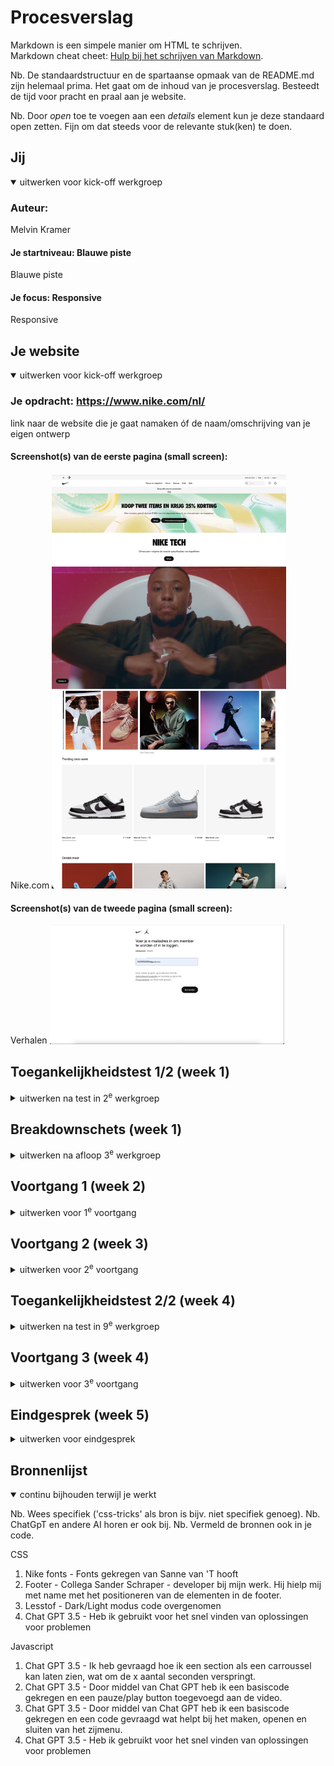 # Procesverslag
Markdown is een simpele manier om HTML te schrijven.  
Markdown cheat cheet: [Hulp bij het schrijven van Markdown](https://github.com/adam-p/markdown-here/wiki/Markdown-Cheatsheet).

Nb. De standaardstructuur en de spartaanse opmaak van de README.md zijn helemaal prima. Het gaat om de inhoud van je procesverslag. Besteedt de tijd voor pracht en praal aan je website.

Nb. Door *open* toe te voegen aan een *details* element kun je deze standaard open zetten. Fijn om dat steeds voor de relevante stuk(ken) te doen.





## Jij

<details open>
  <summary>uitwerken voor kick-off werkgroep</summary>

  ### Auteur:
 Melvin Kramer

  #### Je startniveau: Blauwe piste
 Blauwe piste

  #### Je focus: Responsive
  Responsive
 
</details>





## Je website

<details open>
  <summary>uitwerken voor kick-off werkgroep</summary>

  ### Je opdracht: https://www.nike.com/nl/
  link naar de website die je gaat namaken óf de naam/omschrijving van je eigen ontwerp

  #### Screenshot(s) van de eerste pagina (small screen): 
 Nike.com
  <img src="readme-images/homepagenike.jpg" width="375px" alt="Homepage">

  #### Screenshot(s) van de tweede pagina (small screen):
  Verhalen
  <img src="readme-images/inlog.png" width="375px" alt="inlog">
 
</details>



## Toegankelijkheidstest 1/2 (week 1)

<details>
  <summary>uitwerken na test in 2<sup>e</sup> werkgroep</summary>

  ### Bevindingen
  Lijst met je bevindingen die in de test naar voren kwamen:

Bij een groot bedrijf als Nike verwacht je een website die tiptop in orde is en voldoet aan de laatste standaard zoals deze voor de WCAG wordt beschreven op hun Website. Niks is minder waar en toch blijkt dat er tientallen punten zijn die beter kunnen. De grootste vraag waar ik mee zit is "waarom"? Waarom is een website die dagelijks bezocht wordt door duizenden - zo niet tienduizenden mensen per dag semantisch niet correct volgens de richtlijnen. Na het vragen aan Sanne (Docent FED) gaf hij aan dat dit te maken heeft met de macht van developers. Hij/zij worden niet van bovenaf gecorrigeerd, waardoor ze eigenlijk vrij spel hebben. Daarom lijkt het mij een super goede opdracht om vanuit het vak de website te herstructureren en tevens toegankelijker maken dan de website die momenteel geschreven is. Door deze opdracht ga ik als ontwerper beter begrijpen wat de voordelen zijn van een correcte website die voldoet aan de richtlijnen van de WCAG.

De website van Nike ziet er goed en gelikt uit. Daar is denk ik iedereen het over eens. Toch blijkt de globale code niet valide en worden er onnodig meerdere div's en classes gebruikt. De navigatie via het toetsenbord door de pagina gaat goed. Dit geldt ook voor het navigeren op mobiel. Vervolgens komen we bij de geschreven code. Het valt op dat er van H1 naar h4 wordt gesprongen en de volgorde dus onlogisch is. Ook worden afbeeldingen niet beschreven als tekst waardoor het begrijpen voor iemand met beperkt zicht onmogelijk wordt gemaakt. Video's op de pagina worden automatisch afgespeeld, zijn niet te pauzeren doch is het niet storend en draagt het bij aan de aankleding van de pagina. Helaas is er geen transcriptie voor de video's. De controle van de pagina is verder in orde los van het pauzeren van de video. Qua toegankelijkheid word de dark/light mode niet ondersteunt. Qua contrast is alles verder in orde.

De kansen op het verbeteren van de website zit hem met name in het verbeteren van de toegankelijkheid van de website. De code herschrijven en meer structuur geven. Ook is het toevoegen meer beschrijvingen voor slechtziende een kans om de website te verbeteren. Hier zal ik gedurende de aankomende werkgroepen verder aan werken.


</details>



## Breakdownschets (week 1)

<details>
  <summary>uitwerken na afloop 3<sup>e</sup> werkgroep</summary>

  ### de hele pagina: 
  <img src="readme-images/Indeling.png" width="375px" alt="Indelingwebsite">
<img src="readme-images/Kopjes.png" width="375px" alt="teksten">


  ### Uitklap menu: 
<img src="readme-images/uitschuifmenu.png" width="375px" alt="menu">

  ### Scrollen tussen items: 
<img src="readme-images/items.png" width="375px" alt="menu">

</details>





## Voortgang 1 (week 2)

<details>
  <summary>uitwerken voor 1<sup>e</sup> voortgang</summary>

  ### Stand van zaken
Een nieuw begin, een nieuwe kennismaking met code. Ondanks dat ik al een klein beetje wist verwacht ik veel te moeten oefenen om het vak te halen. Ik heb allereest de HTML uitgeschreven en al een klein beetje CSS toegevoegd.


  ### Agenda voor meeting
  samen met je groepje opstellen
| melvin         | edward             | jesse        | sten             |
  | ---            | ---                | ---          | ---              |
  | h1 in de header of main wanneer verborgen? | in en uit klappen nav bar             | wat wordt er verwacht van functionaliteiten als filters?    | html check    |
  | logo gebruiken als h1 | mag je hr's gebruiken? | nog een punt | hoe maak je een dropdown? |
  | html check en carousels goed? | ...                | ...          | ...              |


  ### Verslag van meeting
  
  Vooraf heb ik met name de HTML uitgeschreven en een klein begin gemaakt met de CSS. Omdat Internetstandaarden inmiddels al weer een tijd geleden is (5 jaar) was dit voor mij echt weer even omschakelen. Ik heb een kleine recap gedaan om de HTML weer even op te frissen en merkte gelijk dat er weer van alles boven kwan drijven. Vervolgens ben ik begonnen met het schrijven van de HTML. Dit ging mij vrij goed af. Ook heb ik een begin gemaakt met de header en de SVG icons toegevoegd die dienen als navigatie. Dit was wat lastig, maar na wat vragen en hulp van mijn trouwe partner ChatGPT ging mij dit eigenlijk vrij goed af. Bij het goed plaatsen heb ik ook even hulp gevraagd van een student begeleider die mij op weg hielp met het vormgeven van de eerste icon. Vervolgens heb ik op basis daarvan de rest zelf gemaakt en ben ik tevreden met de eerste oplevering tijdens de eerste meeting.

Wat ik tijdens de eerste meeting wou weten waren de volgende punten:

- Of de H1 in de header of de main moet komen wanneer deze verborgen is op de website

    Antwoord: Het is gebruikelijk om dit in de main sectie te plaatsen.
    
- of ik het logo van de website kan weergeven als de H1 

Dit is niet handig om te doen. Dit komt omdat het een visueel merk is en niet een beschrijving is van de webpagina.

- algemene check HTML en of de carrousels goed staan

Ik maakte gebruik van Classes, deze heb ik veranderd naar sections.


</details>





## Voortgang 2 (week 3)

<details>
  <summary>uitwerken voor 2<sup>e</sup> voortgang</summary>

  ### Stand van zaken
  Deze week ben ik bezig geweest met een carroussel waarbij ik een stukje javascript heb geschreven. Ik heb hierbij een interval toegevoegd aan 3 verschillende list items. Ik vond het vrij lastig om de list items goed te stijlen maar met veel oefenen is het mij toch gelukt. Ik kan niet ontkennen dat er gevloekt is tijdens het maken van dit proces. Achteraf was ik toch wel wat verbaasd dat de code die ik hier voor nodig heb vrij weinig is. Ik weet nu goed hoe het werkt alleen moet wel hulp hebben van bronnen om het ook daadwerkelijk te schrijven.
  
  <img src="readme-images/Screenshotcodeweek2.png" width="375px" alt="CodeWeek2">
  
  <img src="readme-images/Screenshotwebsiteweek2.png" width="375px" alt="websiteWeek2">



  ### Agenda voor meeting
Vragen voor de meeting:
  | ---            | ---                | ---          | ---              |
  | Hoe ik de tekst passend krijg binnen een carrousel (werkt nog niet goed).  | De content op de website van Nike wat nu live staat veranderd elke dag waardoor bepaalde afbeeldingen die ik nu toevoeg niet meer aansluiten op de eerder geschreven content. Wat raad je aan om te doen. | Ik kan de video niet uit de nike website halen. Hoe krijg ik hem toch op mijn website           


  ### Verslag van meeting
In de meeting van vandaag hebben we samen de websites doorgenomen. Ik heb een aantal vragen opgestelt over met name de positionering van de carroussel in mijn header. Ook had ik een paar foutmeldingen die ik even wou doornemen. Ik wist dat het een syntax fout was maar kon hem niet vinden. Na wat hulp van Sanne en ons groepje hebben we het samen gevonden. Er mistte een haakje.

Ook had ik een vraag over het vinden van de video die ik op de website wil plaatsen. Ik kon de bron hiervan nergens uit de code halen. Ook de studentbegeleider is het niet gelukt de code te vinden. Na goed zoeken bleek de video aangeroepen te worden vanuit een API waar ik niet bij kom. Ik heb dit vervolgens opgelost door een screenvideo te maken van de video van Nike, en deze toegevoegd aan de website.

Verder had ik niet zoveel vragen omdat alles werkte en het tot op heden goed ging. Ik steek erg veel tijd in het maken van de website en stel tussentijds vragen aan Sanne of een van de student begeleiders via teams als ik het niet helemaal begrijp.

Over het algemeen was de meeting zeer productief en ben ik goed op weg met de website.
</details>





## Toegankelijkheidstest 2/2 (week 4)

<details>
  <summary>uitwerken na test in 9<sup>e</sup> werkgroep</summary>

  ### Bevindingen
Op 28 oktober heb ik een nieuwe toegankelijkheidstest uitgevoerd aan de hand van de verstrekte WCAG Checklist. Op basis van deze checklist heb ik een aantal verbeteringen doorgevoerd.

Als eerste heb ik de inhoud gestructureerd en de code opnieuw geschreven om ervoor te zorgen dat deze correct is en volgens de richtlijnen van WCAG. De oorspronkelijke Nike-website maakte in de HTML veel gebruik van div's en classes, die ik zoveel mogelijk heb proberen te verwijderen en te vervangen. Ook heb ik ervoor gezorgd dat de volgorde van H1, H2, enzovoort nu correct is. Voorheen was er alleen een H1-element aanwezig.

Daarna heb ik de navigatie geëvalueerd, de headings benoemd en alt teksten toegevoegd aan elementen. Zo is de toegankelijkheid verbeterd, waardoor het nu gemakkelijk is om met een toetsenbord te navigeren door de website. 

Op de oorspronkelijke Nike-pagina bevond zich een video met autoplay. Door een afspeel/pauze-knop toe te voegen, is het nu mogelijk om de autoplay-functie uit te schakelen. Dit is gedaan met het oog op de gebruikerservaring, aangezien sommige gebruikers dit als storend kunnen ervaren.

De oorspronkelijke Nike-website ondersteunt geen donkere modus. Ik heb deze functionaliteit toegevoegd, zodat gebruikers deze kunnen inschakelen als ze dat willen.


</details>





## Voortgang 3 (week 4)

<details>
  <summary>uitwerken voor 3<sup>e</sup> voortgang</summary>

  ### Stand van zaken
In de week voor de oplevering van mijn website vind ik dat ik in vergelijking met mijn mede studenten behoorlijk ver ben. Ik heb de header, carrousels en video's uitgewerkt, en ik ben erg blij dat ik op tijd ben begonnen en wekelijks 5-10 uur aan de ontwikkeling van de site heb besteed. Wat ik nu nog wil afmaken tijdens de les is de nav, en het responsive maken hiervan.

Wat de nav betreft, dat bleek iets complexer te zijn omdat de navigatie op een bepaald moment niet meer zichtbaar is en moet worden verplaatst naar het uitklapmenu. Veel proberen en voorbeelden opzoeken via chat GPT heeft me geholpen om uit te zoeken hoe het nou werkt. Het blijft toch lastig om een voorbeeld van Chat GPT toe te passen en in mijn eigen website passend te maken.

Ik heb tijdens mijn onderzoek naar de website mij een beetje verkeken op de complexiteit van de footer. Deze bevat verschillende blokken, sociale media-knoppen en uitklapmenu's, en ik verwacht dat het deze week een behoorlijke uitdaging zal zijn om dit goed werkend te krijgen. Hoewel mijn oplevering misschien niet precies hetzelfde hoeft te zijn als het origineel, zie ik het als een persoonlijke uitdaging om dit wel goed te laten functioneren.


  ### Agenda voor meeting
Vragen voor de meeting:

| melvin         | edward             | jesse        | sten             |
  | ---            | ---                | ---          | ---              |
  | Voor de video met de pauze/play button heb ik een class en ID toegevoegd. Is dat oké?, Hoe zorg ik ervoor dat de afbeeldingen in de carroussel meeschalen met de website (voor desktop), Ik heb een link wat een button moet zijn. Kan ik hiervoor een class gebruiken? Wat is het alternatief?, Mijn fonts laden niet in Github, wat is hier de oorzaak van 
 



  ### Verslag van meeting

Punt 1: Dit moest ik van de studentenbegeleiders even terugkoppelen met Sanne
Punt 2: @media queries gebruiken om ervoor te zorgen dat de afbeeldingen in de carrousel meeschalen en responsive zijn op basis van de schermgrootte.
Punt 3: <button>Klik hier</button> is een beter sematische optie. Vervolgens kan je in CSS de stijlen toepassen
Punt 4: Het bronbestand toevoegen aan de code.


</details>





## Eindgesprek (week 5)

<details>
  <summary>uitwerken voor eindgesprek</summary>

  ### Je uitkomst - karakteristiek screenshots:

Homepagina desktop
  <img src="readme-images/Nikehompagedef.png" width="375px" alt="HomepageNike">
  
Homepagina mobile
   <img src="readme-images/Nikehomepagemobiledef.png" width="375px" alt="HomepageNike">
   
Inlogpage desktop
  <img src="readme-images/inlogdef.png" width="375px" alt="inlogscherm">
  
Inlogpage mobile
   <img src="readme-images/inlogpagemobiledef.png" width="375px" alt="inlogscherm"> 

  ### Dit ging goed/Heb ik geleerd: 

In het begin begreep ik helemaal niets van het aanpassen van het responsive maken van onderdelen binnen de website. Tijdens de lessen kon ik het totaal niet volgen was het mij compleet onduidelijk. Ik weet van mijzelf dat dit ook zo ging bij internetstandaarden en Inleiding progameren. Maar na veel proberen en oefenen begon ik er langzaam grip op te krijgen. Het blijft wel lastig om alle elementen en afmetingen direct goed te krijgen. Maar door voortdurend te experimenteren met een live voorbeeld, ging het steeds beter en herkende ik bepaalde onderdelen. Dit maakte het proces van aanpassen van de header een stuk eenvoudiger voor mij.

Header desktop
   <img src="readme-images/Headerdesktop.png" width="375px" alt="header"> 
Header mobile
   <img src="readme-images/Headermobile.png" width="375px" alt="header"> 


  ### Dit was lastig/Is niet gelukt:
Ik streef naar perfectie in mijn werk. Als ik eenmaal op weg ben wil ik het ook afmaken. Toch is mij dat bij de footer niet gelukt. Het is mij niet gelukt om de footer op mijn website op dezelfde manier te maken als het voorbeeld. Hoewel ik een eind op weg was, besloot ik toch hulp te vragen aan een collega om ervoor te zorgen dat alles tijdig klaar zou zijn. Mijn collega heeft me geholpen door me aan te geven welke elementen ik waar moest gebruiken, en vanaf dat punt heb ik de styling zelf verzorgd. Het uiteindelijke resultaat snap ik wel goed. 
  <img src="readme-images/Footer.png" width="375px" alt="Footer">
  
  Verder heb ik niet de gehele website kunnen uitwerken omdat dit simpelweg teveel was.
</details>





## Bronnenlijst

<details open>
  <summary>continu bijhouden terwijl je werkt</summary>

  Nb. Wees specifiek ('css-tricks' als bron is bijv. niet specifiek genoeg). 
  Nb. ChatGpT en andere AI horen er ook bij.
  Nb. Vermeld de bronnen ook in je code.

CSS
1. Nike fonts   - Fonts gekregen van Sanne van 'T hooft
2. Footer       - Collega Sander Schraper - developer bij mijn werk. Hij hielp mij met name met het positioneren van de elementen in de footer.
3. Lesstof      - Dark/Light modus code overgenomen 
4. Chat GPT 3.5 - Heb ik gebruikt voor het snel vinden van oplossingen voor problemen


Javascript
1. Chat GPT 3.5 - Ik heb gevraagd hoe ik een section als een carroussel kan laten zien, wat om de x aantal seconden verspringt.
2. Chat GPT 3.5 - Door middel van Chat GPT heb ik een basiscode gekregen en een pauze/play button toegevoegd aan de video.
3. Chat GPT 3.5 - Door middel van Chat GPT heb ik een basiscode gekregen en een code gevraagd wat helpt bij het maken, openen en sluiten van het zijmenu.
4. Chat GPT 3.5 - Heb ik gebruikt voor het snel vinden van oplossingen voor problemen
</details>